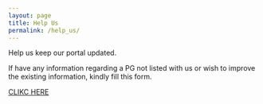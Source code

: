 ```yaml
---
layout: page
title: Help Us
permalink: /help_us/
---
```

Help us keep our portal updated.

If have any information regarding a PG not listed with us or wish to improve the existing information, kindly fill this form.

[CLIKC HERE](http://tinyurl.com/helpusform)